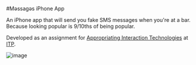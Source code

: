 #Məssagəs iPhone App

An iPhone app that will send you fake SMS messages when you're at a bar. Because looking popular is 9/10ths of being popular.

Developed as an assignment for [Appropriating Interaction Technologies](https://github.com/lmccart/AppropriatingInteractionTechnologies) at [ITP](http://itp.nyu.edu/itp/).

![image](https://raw.github.com/wdlindmeier/barghost/master/Assets/video_screen.png)

